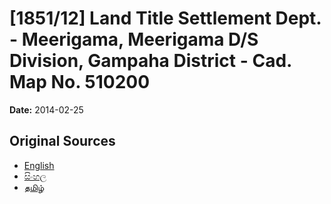 # [1851/12] Land Title Settlement Dept. - Meerigama, Meerigama D/S Division, Gampaha District - Cad. Map No. 510200

**Date:** 2014-02-25

## Original Sources

- [English](https://documents.gov.lk/view/extra-gazettes/2014/2/1851-12_E.pdf)
- [සිංහල](https://documents.gov.lk/view/extra-gazettes/2014/2/1851-12_S.pdf)
- [தமிழ்](https://documents.gov.lk/view/extra-gazettes/2014/2/1851-12_T.pdf)
